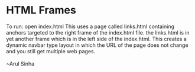 <h1>HTML Frames</h1>
To run: open index.html
This uses a page called links.html containing anchors targeted to the right frame of the index.html file. the links.html is in yet another frame which is in the left side of the index.html. This creates a dynamic navbar type layout in which the URL of the page does not change and you still get multiple web pages.
<br><br>
~Arul Sinha
